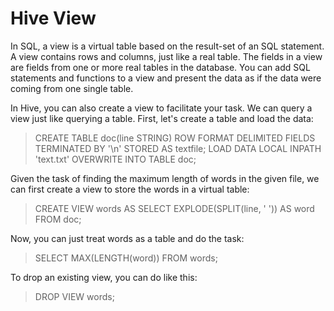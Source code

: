 # Hive View

In SQL, a view is a virtual table based on the result-set of an SQL statement. 
A view contains rows and columns, just like a real table. The fields in a view 
are fields from one or more real tables in the database. You can add SQL 
statements and functions to a view and present the data as if the data were 
coming from one single table.

In Hive, you can also create a view to facilitate your task. We can query a 
view just like querying a table. First, let's create a table and load the data:

> CREATE TABLE doc(line STRING) ROW FORMAT DELIMITED FIELDS TERMINATED BY '\n' STORED AS textfile; 
> LOAD DATA LOCAL INPATH 'text.txt' OVERWRITE INTO TABLE doc;

Given the task of finding the maximum length of words in the given file, we can 
first create a view to store the words in a virtual table:

> CREATE VIEW words AS SELECT EXPLODE(SPLIT(line, ' ')) AS word FROM doc;

Now, you can just treat words as a table and do the task:

> SELECT MAX(LENGTH(word)) FROM words;

To drop an existing view, you can do like this:

> DROP VIEW words;
